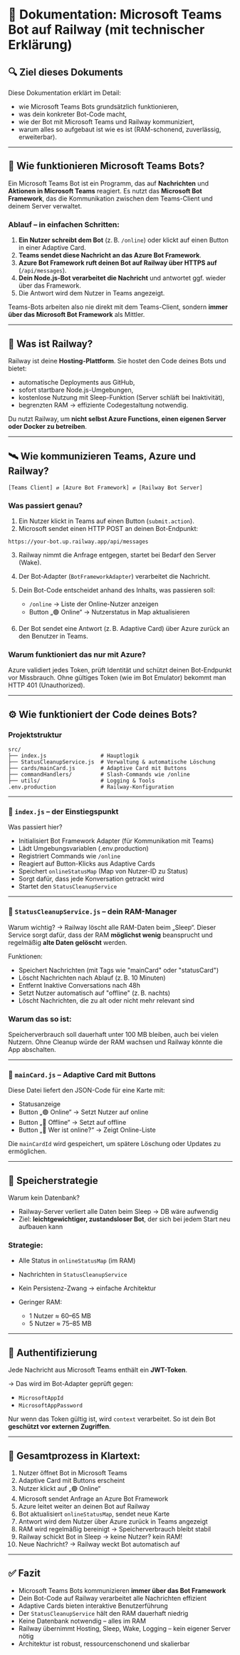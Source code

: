 
# 📘 Dokumentation: Microsoft Teams Bot auf Railway (mit technischer Erklärung)

## 🔍 Ziel dieses Dokuments

Diese Dokumentation erklärt im Detail:

* wie Microsoft Teams Bots grundsätzlich funktionieren,
* was dein konkreter Bot-Code macht,
* wie der Bot mit Microsoft Teams und Railway kommuniziert,
* warum alles so aufgebaut ist wie es ist (RAM-schonend, zuverlässig, erweiterbar).

---

## 🤖 Wie funktionieren Microsoft Teams Bots?

Ein Microsoft Teams Bot ist ein Programm, das auf **Nachrichten** und **Aktionen in Microsoft Teams** reagiert. Es nutzt das **Microsoft Bot Framework**, das die Kommunikation zwischen dem Teams-Client und deinem Server verwaltet.

### Ablauf – in einfachen Schritten:

1. **Ein Nutzer schreibt dem Bot** (z. B. `/online`) oder klickt auf einen Button in einer Adaptive Card.
2. **Teams sendet diese Nachricht an das Azure Bot Framework**.
3. **Azure Bot Framework ruft deinen Bot auf Railway über HTTPS auf** (`/api/messages`).
4. **Dein Node.js-Bot verarbeitet die Nachricht** und antwortet ggf. wieder über das Framework.
5. Die Antwort wird dem Nutzer in Teams angezeigt.

Teams-Bots arbeiten also nie direkt mit dem Teams-Client, sondern **immer über das Microsoft Bot Framework** als Mittler.

---

## 🚉 Was ist Railway?

Railway ist deine **Hosting-Plattform**. Sie hostet den Code deines Bots und bietet:

* automatische Deployments aus GitHub,
* sofort startbare Node.js-Umgebungen,
* kostenlose Nutzung mit Sleep-Funktion (Server schläft bei Inaktivität),
* begrenzten RAM → effiziente Codegestaltung notwendig.

Du nutzt Railway, um **nicht selbst Azure Functions, einen eigenen Server oder Docker zu betreiben**.

---

## 🛰️ Wie kommunizieren Teams, Azure und Railway?

```
[Teams Client] ⇄ [Azure Bot Framework] ⇄ [Railway Bot Server]
```

### Was passiert genau?

1. Ein Nutzer klickt in Teams auf einen Button (`submit.action`).
2. Microsoft sendet einen HTTP POST an deinen Bot-Endpunkt:

```
https://your-bot.up.railway.app/api/messages
```

3. Railway nimmt die Anfrage entgegen, startet bei Bedarf den Server (Wake).
4. Der Bot-Adapter (`BotFrameworkAdapter`) verarbeitet die Nachricht.
5. Dein Bot-Code entscheidet anhand des Inhalts, was passieren soll:

   * `/online` → Liste der Online-Nutzer anzeigen
   * Button „🟢 Online“ → Nutzerstatus in Map aktualisieren
6. Der Bot sendet eine Antwort (z. B. Adaptive Card) über Azure zurück an den Benutzer in Teams.

### Warum funktioniert das nur mit Azure?

Azure validiert jedes Token, prüft Identität und schützt deinen Bot-Endpunkt vor Missbrauch.
Ohne gültiges Token (wie im Bot Emulator) bekommt man HTTP 401 (Unauthorized).

---

## ⚙️ Wie funktioniert der Code deines Bots?

### Projektstruktur

```
src/
├── index.js                 # Hauptlogik
├── StatusCleanupService.js  # Verwaltung & automatische Löschung
├── cards/mainCard.js        # Adaptive Card mit Buttons
├── commandHandlers/         # Slash-Commands wie /online
├── utils/                   # Logging & Tools
.env.production              # Railway-Konfiguration
```

---

### 🧠 `index.js` – der Einstiegspunkt

Was passiert hier?

* Initialisiert Bot Framework Adapter (für Kommunikation mit Teams)
* Lädt Umgebungsvariablen (.env.production)
* Registriert Commands wie `/online`
* Reagiert auf Button-Klicks aus Adaptive Cards
* Speichert `onlineStatusMap` (Map von Nutzer-ID zu Status)
* Sorgt dafür, dass jede Konversation getrackt wird
* Startet den `StatusCleanupService`

---

### 🧠 `StatusCleanupService.js` – dein RAM-Manager

Warum wichtig?
→ Railway löscht alle RAM-Daten beim „Sleep“. Dieser Service sorgt dafür, dass der RAM **möglichst wenig** beansprucht und regelmäßig **alte Daten gelöscht** werden.

Funktionen:

* Speichert Nachrichten (mit Tags wie "mainCard" oder "statusCard")
* Löscht Nachrichten nach Ablauf (z. B. 10 Minuten)
* Entfernt Inaktive Conversations nach 48h
* Setzt Nutzer automatisch auf "offline" (z. B. nachts)
* Löscht Nachrichten, die zu alt oder nicht mehr relevant sind

### Warum das so ist:

Speicherverbrauch soll dauerhaft unter 100 MB bleiben, auch bei vielen Nutzern. Ohne Cleanup würde der RAM wachsen und Railway könnte die App abschalten.

---

### 🧠 `mainCard.js` – Adaptive Card mit Buttons

Diese Datei liefert den JSON-Code für eine Karte mit:

* Statusanzeige
* Button „🟢 Online“ → Setzt Nutzer auf online
* Button „🔴 Offline“ → Setzt auf offline
* Button „👥 Wer ist online?“ → Zeigt Online-Liste

Die `mainCardId` wird gespeichert, um spätere Löschung oder Updates zu ermöglichen.

---

## 💾 Speicherstrategie

Warum kein Datenbank?

* Railway-Server verliert alle Daten beim Sleep → DB wäre aufwendig
* Ziel: **leichtgewichtiger, zustandsloser Bot**, der sich bei jedem Start neu aufbauen kann

### Strategie:

* Alle Status in `onlineStatusMap` (im RAM)
* Nachrichten in `StatusCleanupService`
* Kein Persistenz-Zwang → einfache Architektur
* Geringer RAM:

  * 1 Nutzer ≈ 60–65 MB
  * 5 Nutzer ≈ 75–85 MB

---

## 🔐 Authentifizierung

Jede Nachricht aus Microsoft Teams enthält ein **JWT-Token**.

→ Das wird im Bot-Adapter geprüft gegen:

* `MicrosoftAppId`
* `MicrosoftAppPassword`

Nur wenn das Token gültig ist, wird `context` verarbeitet.
So ist dein Bot **geschützt vor externen Zugriffen**.

---

## 🧩 Gesamtprozess in Klartext:

1. Nutzer öffnet Bot in Microsoft Teams
2. Adaptive Card mit Buttons erscheint
3. Nutzer klickt auf „🟢 Online“
4. Microsoft sendet Anfrage an Azure Bot Framework
5. Azure leitet weiter an deinen Bot auf Railway
6. Bot aktualisiert `onlineStatusMap`, sendet neue Karte
7. Antwort wird dem Nutzer über Azure zurück in Teams angezeigt
8. RAM wird regelmäßig bereinigt → Speicherverbrauch bleibt stabil
9. Railway schickt Bot in Sleep → keine Nutzer? kein RAM!
10. Neue Nachricht? → Railway weckt Bot automatisch auf

---

## ✅ Fazit

* Microsoft Teams Bots kommunizieren **immer über das Bot Framework**
* Dein Bot-Code auf Railway verarbeitet alle Nachrichten effizient
* Adaptive Cards bieten interaktive Benutzerführung
* Der `StatusCleanupService` hält den RAM dauerhaft niedrig
* Keine Datenbank notwendig – alles im RAM
* Railway übernimmt Hosting, Sleep, Wake, Logging – kein eigener Server nötig
* Architektur ist robust, ressourcenschonend und skalierbar
